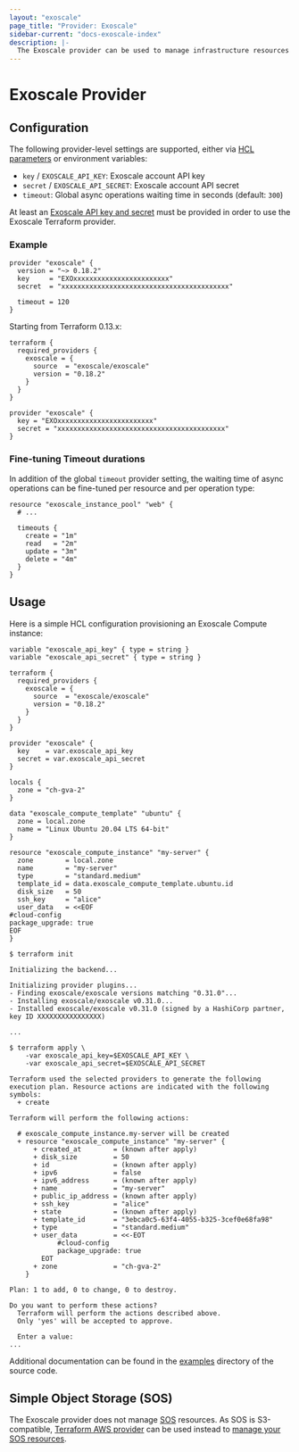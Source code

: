 ```yaml
---
layout: "exoscale"
page_title: "Provider: Exoscale"
sidebar-current: "docs-exoscale-index"
description: |-
  The Exoscale provider can be used to manage infrastructure resources running on Exoscale.
---
```



# Exoscale Provider

## Configuration

The following provider-level settings are supported, either via [HCL
parameters][tf-doc-provider] or environment variables:

* `key` / `EXOSCALE_API_KEY`: Exoscale account API key
* `secret` / `EXOSCALE_API_SECRET`: Exoscale account API secret
* `timeout`: Global async operations waiting time in seconds (default: `300`)

At least an [Exoscale API key and secret][exo-iam] must be provided in order to
use the Exoscale Terraform provider.


### Example

```hcl
provider "exoscale" {
  version = "~> 0.18.2"
  key     = "EXOxxxxxxxxxxxxxxxxxxxxxxxx"
  secret  = "xxxxxxxxxxxxxxxxxxxxxxxxxxxxxxxxxxxxxxxxxx"

  timeout = 120
}
```

Starting from Terraform 0.13.x:

```hcl
terraform {
  required_providers {
    exoscale = {
      source  = "exoscale/exoscale"
      version = "0.18.2"
    }
  }
}

provider "exoscale" {
  key = "EXOxxxxxxxxxxxxxxxxxxxxxxxx"
  secret = "xxxxxxxxxxxxxxxxxxxxxxxxxxxxxxxxxxxxxxxxxx"
}
```


### Fine-tuning Timeout durations

In addition of the global `timeout` provider setting, the waiting time of async
operations can be fine-tuned per resource and per operation type:

```hcl
resource "exoscale_instance_pool" "web" {
  # ...

  timeouts {
    create = "1m"
    read   = "2m"
    update = "3m"
    delete = "4m"
  }
}
```


## Usage

Here is a simple HCL configuration provisioning an Exoscale Compute instance:

```hcl
variable "exoscale_api_key" { type = string }
variable "exoscale_api_secret" { type = string }

terraform {
  required_providers {
    exoscale = {
      source  = "exoscale/exoscale"
      version = "0.18.2"
    }
  }
}

provider "exoscale" {
  key    = var.exoscale_api_key
  secret = var.exoscale_api_secret
}

locals {
  zone = "ch-gva-2"
}

data "exoscale_compute_template" "ubuntu" {
  zone = local.zone
  name = "Linux Ubuntu 20.04 LTS 64-bit"
}

resource "exoscale_compute_instance" "my-server" {
  zone        = local.zone
  name        = "my-server"
  type        = "standard.medium"
  template_id = data.exoscale_compute_template.ubuntu.id
  disk_size   = 50
  ssh_key     = "alice"
  user_data   = <<EOF
#cloud-config
package_upgrade: true
EOF
}
```

```console
$ terraform init

Initializing the backend...

Initializing provider plugins...
- Finding exoscale/exoscale versions matching "0.31.0"...
- Installing exoscale/exoscale v0.31.0...
- Installed exoscale/exoscale v0.31.0 (signed by a HashiCorp partner, key ID XXXXXXXXXXXXXXXX)

...

$ terraform apply \
    -var exoscale_api_key=$EXOSCALE_API_KEY \
    -var exoscale_api_secret=$EXOSCALE_API_SECRET

Terraform used the selected providers to generate the following execution plan. Resource actions are indicated with the following symbols:
  + create

Terraform will perform the following actions:

  # exoscale_compute_instance.my-server will be created
  + resource "exoscale_compute_instance" "my-server" {
      + created_at        = (known after apply)
      + disk_size         = 50
      + id                = (known after apply)
      + ipv6              = false
      + ipv6_address      = (known after apply)
      + name              = "my-server"
      + public_ip_address = (known after apply)
      + ssh_key           = "alice"
      + state             = (known after apply)
      + template_id       = "3ebca0c5-63f4-4055-b325-3cef0e68fa98"
      + type              = "standard.medium"
      + user_data         = <<-EOT
            #cloud-config
            package_upgrade: true
        EOT
      + zone              = "ch-gva-2"
    }

Plan: 1 to add, 0 to change, 0 to destroy.

Do you want to perform these actions?
  Terraform will perform the actions described above.
  Only 'yes' will be accepted to approve.

  Enter a value:
...
```

Additional documentation can be found in the [examples][tf-exo-gh-examples]
directory of the source code.

## Simple Object Storage (SOS)

The Exoscale provider does not manage [SOS][exo-sos] resources. As SOS is
S3-compatible, [Terraform AWS provider][tf-provider-aws] can be used instead to
[manage your SOS resources][exo-sos-terraform].

[exo-iam]: https://community.exoscale.com/documentation/iam/quick-start/
[tf-doc-provider]: https://www.terraform.io/docs/configuration/providers.html
[tf-exo-gh-examples]: https://github.com/exoscale/terraform-provider-exoscale/tree/master/examples
[tf-provider-aws]: https://registry.terraform.io/providers/hashicorp/aws/latest/docs
[exo-sos]: https://community.exoscale.com/documentation/storage
[exo-sos-terraform]: https://community.exoscale.com/documentation/storage/terraform/
